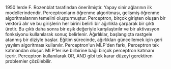 1950'lerde F. Rozenblat tarafından önerilmiştir. Yapay sinir ağlarının ilk modellerindendir. Perceptronların öğrenme algoritması, gelişmiş öğrenme algoritmalarının temelini oluşturmuştur. Perceptron, birçok girişten oluşan bir vektörü alır ve bu girişlerin her birini belirli bir ağırlıkla çarparak bir çıktı üretir. Bu çıktı daha sonra bir eşik değeriyle karşılaştırılır ve bir aktivasyon fonksiyonu kullanılarak sonuç belirlenir. Ağırlıklar, başlangıçta rastgele atanmış bir diziyle başlar. Eğitim sürecinde, ağırlıkları güncellemek için geri yayılım algoritması kullanılır. Perceptron'un MLP'den farkı, Perceptron tek katmandan oluşur. MLP'ler ise birbirine bağı birçok perceptron katmanı içerir. Perceptron kullanılarak OR, AND gibi tek karar düzeyi gerektiren problemler çözülebilir. 